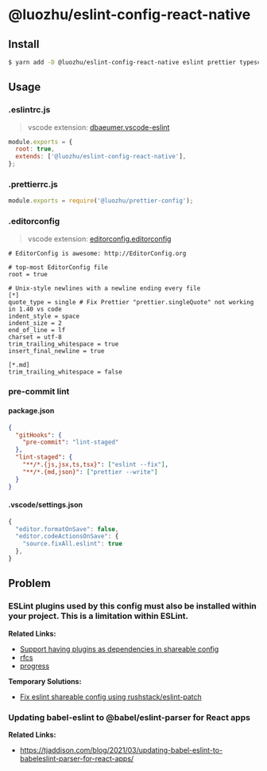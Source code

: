 # @luozhu/eslint-config-react-native

## Install

```sh
$ yarn add -D @luozhu/eslint-config-react-native eslint prettier typescript @luozhu/prettier-config lint-staged yorkie
```

## Usage

### .eslintrc.js

> vscode extension: [dbaeumer.vscode-eslint](https://marketplace.visualstudio.com/items?itemName=dbaeumer.vscode-eslint)

```js
module.exports = {
  root: true,
  extends: ['@luozhu/eslint-config-react-native'],
};
```

### .prettierrc.js

```js
module.exports = require('@luozhu/prettier-config');
```

### .editorconfig

> vscode extension: [editorconfig.editorconfig](https://marketplace.visualstudio.com/items?itemName=EditorConfig.EditorConfig)

```
# EditorConfig is awesome: http://EditorConfig.org

# top-most EditorConfig file
root = true

# Unix-style newlines with a newline ending every file
[*]
quote_type = single # Fix Prettier "prettier.singleQuote" not working in 1.40 vs code
indent_style = space
indent_size = 2
end_of_line = lf
charset = utf-8
trim_trailing_whitespace = true
insert_final_newline = true

[*.md]
trim_trailing_whitespace = false
```

### pre-commit lint

#### package.json

```json
{
  "gitHooks": {
    "pre-commit": "lint-staged"
  },
  "lint-staged": {
    "**/*.{js,jsx,ts,tsx}": ["eslint --fix"],
    "**/*.{md,json}": ["prettier --write"]
  }
}
```

#### .vscode/settings.json

```js
{
  "editor.formatOnSave": false,
  "editor.codeActionsOnSave": {
    "source.fixAll.eslint": true
  },
}
```

## Problem

### ESLint plugins used by this config must also be installed within your project. This is a limitation within ESLint.

**Related Links:**

- [Support having plugins as dependencies in shareable config](https://github.com/eslint/eslint/issues/3458)
- [rfcs](https://github.com/eslint/rfcs/tree/main/designs/2019-config-simplification)
- [progress](https://github.com/eslint/eslint/issues/13481)

**Temporary Solutions:**

- [Fix eslint shareable config using rushstack/eslint-patch](https://github.com/facebook/create-react-app/commit/6e10091a235ba4e15097be79b003fdde1f373331)

### Updating babel-eslint to @babel/eslint-parser for React apps

**Related Links:**

- https://tjaddison.com/blog/2021/03/updating-babel-eslint-to-babeleslint-parser-for-react-apps/
